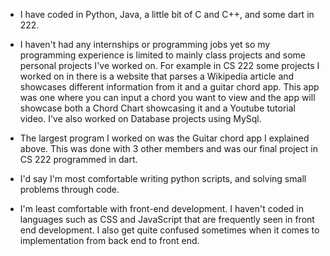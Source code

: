 * I have coded in Python, Java, a little bit of C and C++, and some dart in 222.

* I haven't had any internships or programming jobs yet so my programming experience is limited to mainly class projects and some personal projects I've worked on.
  For example in CS 222 some projects I worked on in there is a website that parses a Wikipedia article and showcases different information from it and a guitar chord app.
  This app was one where you can input a chord you want to view and the app will showcase both a Chord Chart showcasing it and a Youtube tutorial video. I've also worked on
  Database projects using MySql.

* The largest program I worked on was the Guitar chord app I explained above. This was done with 3 other members and was our final project in CS 222 programmed in dart.
 
* I'd say I'm most comfortable writing python scripts, and solving small problems through code.
 
* I'm least comfortable with front-end development. I haven't coded in languages such as CSS and JavaScript that are frequently seen in front end development. I also get quite
  confused sometimes when it comes to implementation from back end to front end. 
